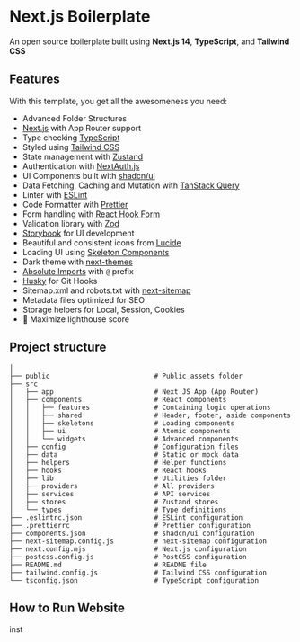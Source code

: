 # Next.js Boilerplate

An open source boilerplate built using **Next.js 14**, **TypeScript**, and **Tailwind CSS**

## Features

With this template, you get all the awesomeness you need:

- Advanced Folder Structures
- [Next.js](https://nextjs.org/) with App Router support
- Type checking [TypeScript](https://www.typescriptlang.org/)
- Styled using [Tailwind CSS](https://tailwindcss.com/)
- State management with [Zustand](https://zustand-demo.pmnd.rs/)
- Authentication with [NextAuth.js](https://next-auth.js.org/)
- UI Components built with [shadcn/ui](https://ui.shadcn.com/)
- Data Fetching, Caching and Mutation with [TanStack Query](https://tanstack.com/query/latest)
- Linter with [ESLint](https://eslint.org/)
- Code Formatter with [Prettier](https://prettier.io/)
- Form handling with [React Hook Form](https://react-hook-form.com/)
- Validation library with [Zod](https://zod.dev/)
- [Storybook](https://storybook.js.org/) for UI development
- Beautiful and consistent icons from [Lucide](https://lucide.dev/)
- Loading UI using [Skeleton Components](https://ui.shadcn.com/docs/components/skeleton)
- Dark theme with [next-themes](https://npmjs.com/package/next-themes)
- [Absolute Imports](https://nextjs.org/docs/pages/building-your-application/configuring/absolute-imports-and-module-aliases) with `@` prefix
- [Husky](https://typicode.github.io/husky/) for Git Hooks
- Sitemap.xml and robots.txt with [next-sitemap](https://www.npmjs.com/package/next-sitemap)
- Metadata files optimized for SEO
- Storage helpers for Local, Session, Cookies
- 💯 Maximize lighthouse score

## Project structure

```shell
│
├── public                          # Public assets folder
├── src
│   ├── app                         # Next JS App (App Router)
│   ├── components                  # React components
│   │   ├── features                # Containing logic operations
│   │   ├── shared                  # Header, footer, aside components
│   │   ├── skeletons               # Loading components
│   │   ├── ui                      # Atomic components
│   │   └── widgets                 # Advanced components
│   ├── config                      # Configuration files
│   ├── data                        # Static or mock data
│   ├── helpers                     # Helper functions
│   ├── hooks                       # React hooks
│   ├── lib                         # Utilities folder
│   ├── providers                   # All providers
│   ├── services                    # API services
│   ├── stores                      # Zustand stores
│   └── types                       # Type definitions
├── .eslintrc.json                  # ESLint configuration
├── .prettierrc                     # Prettier configuration
├── components.json                 # shadcn/ui configuration
├── next-sitemap.config.js          # next-sitemap configuration
├── next.config.mjs                 # Next.js configuration
├── postcss.config.js               # PostCSS configuration
├── README.md                       # README file
├── tailwind.config.js              # Tailwind CSS configuration
└── tsconfig.json                   # TypeScript configuration
```

## How to Run Website

inst